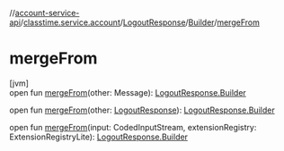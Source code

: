 //[account-service-api](../../../../index.md)/[classtime.service.account](../../index.md)/[LogoutResponse](../index.md)/[Builder](index.md)/[mergeFrom](merge-from.md)

# mergeFrom

[jvm]\
open fun [mergeFrom](merge-from.md)(other: Message): [LogoutResponse.Builder](index.md)

open fun [mergeFrom](merge-from.md)(other: [LogoutResponse](../index.md)): [LogoutResponse.Builder](index.md)

open fun [mergeFrom](merge-from.md)(input: CodedInputStream, extensionRegistry: ExtensionRegistryLite): [LogoutResponse.Builder](index.md)
